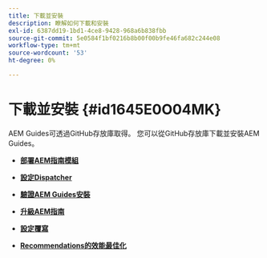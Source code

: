 ```yaml
---
title: 下載並安裝
description: 瞭解如何下載和安裝
exl-id: 6387dd19-1bd1-4ce8-9428-968a6b838fbb
source-git-commit: 5e0584f1bf0216b8b00f00b9fe46fa682c244e08
workflow-type: tm+mt
source-wordcount: '53'
ht-degree: 0%

---
```


# 下載並安裝 {#id1645E0O04MK}

AEM Guides可透過GitHub存放庫取得。 您可以從GitHub存放庫下載並安裝AEM Guides。

- **[部署AEM指南模組](download-install-dxml-first-time.md)**

- **[設定Dispatcher](download-install-configure-dispatcher.md)**

- **[驗證AEM Guides安裝](download-install-verify-dxml-installation.md)**

- **[升級AEM指南](download-install-upgrade-dxml.md)**

- **[設定覆寫](download-install-additional-config-override.md)**

- **[Recommendations的效能最佳化](download-install-recommend-perf-optimiz.md)**
